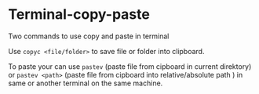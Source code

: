 # Terminal-copy-paste
Two commands to use copy and paste in terminal

Use
`copyc <file/folder>`
to save file or folder into clipboard.

To paste your can use
`pastev` (paste file from cipboard in current direktory)
or
`pastev <path>` (paste file from cipboard into relative/absolute path )
in same or another terminal on the same machine.
